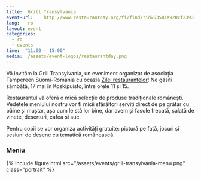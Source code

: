 ```yaml
---
title:  Grill Transylvania
event-url:    http://www.restaurantday.org/fi/find/?id=53581a920cf239319d8aa46a
lang:   ro
layout: event
categories:
  - ro
  - events
time:  "11:00 - 15:00"
media:  /assets/event-logos/restaurantday.png
---
```


Vă invităm la Grill Transylvania, un eveniment organizat de asociația
Tampereen Suomi-Romania cu ocazia [Zilei restaurantelor](http://www.restaurantday.org/en)! Ne găsiți sâmbătă, 17 mai în Koskipuisto, între orele 11 și 15.

Restaurantul vă oferă o mică selecție de produse tradiționale românești. Vedetele
meniului nostru vor fi micii sfârâitori serviți direct de pe grătar cu
pâine și muștar, așa cum le stă lor bine, dar avem și fasole frecată,
salată de vinete, deserturi, cafea și suc.

Pentru copii se vor organiza activități gratuite: pictură pe față,
jocuri și sesiuni de desene cu tematică românească.

### Meniu

{% include figure.html src="/assets/events/grill-transylvania-menu.png" class="portrait" %}

